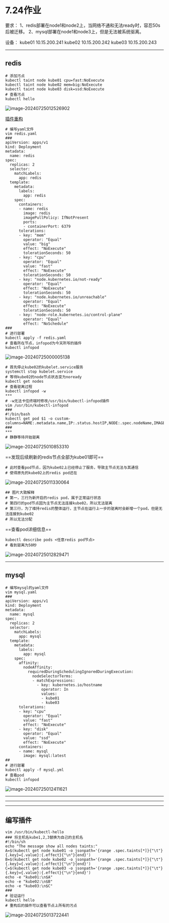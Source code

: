 # 7.24作业

要求：
1、redis部署在node1和node2上，当网络不通和无法ready时，容忍50s后被迁移。
2、mysql部署在node1和node3上，但是无法被系统驱离。

设备：
kube01	10.15.200.241
kube02	10.15.200.242
kube03	10.15.200.243

------

## redis

```shell
# 添加污点
kubectl taint node kube01 cpu=fast:NoExecute
kubectl taint node kube02 mem=big:NoExecute
kubectl taint node kube03 disk=ssd:NoExecute
# 查看污点
kubectl hello
```

 ![image-20240725012526902](https://gitee.com/zhaojiedong/img/raw/master/image-20240725012526902.png)

<a href="#hello">插件重构</a>

```shell
# 编写yaml文件
vim redis.yaml
###
apiVersion: apps/v1
kind: Deployment
metadata:
  name: redis
spec:
  replicas: 2
  selector:
    matchLabels:
      app: redis
  template:
    metadata:
      labels:
        app: redis
    spec:
      containers:
      - name: redis
        image: redis
        imagePullPolicy: IfNotPresent
        ports:
        - containerPort: 6379
      tolerations:
      - key: "mem"
        operator: "Equal"
        value: "big"
        effect: "NoExecute"
        tolerationSeconds: 50
      - key: "cpu"
        operator: "Equal"
        value: "fast"
        effect: "NoExecute"
        tolerationSeconds: 50
      - key: "node.kubernetes.io/not-ready"
        operator: "Equal"
        effect: "NoExecute"
        tolerationSeconds: 50
      - key: "node.kubernetes.io/unreachable"
        operator: "Equal"
        effect: "NoExecute"
        tolerationSeconds: 50
      - key: "node-role.kubernetes.io/control-plane"
        operator: "Equal"
        effect: "NoSchedule"
###
# 进行部署
kubectl apply -f redis.yaml
# 查看所在节点，infopod为今天所写的插件
kubectl infopod
```

 ![image-20240725000005138](https://gitee.com/zhaojiedong/img/raw/master/image-20240725000005138.png)

```shell
# 首先停止kube02的kubelet.service服务
systemctl stop kubelet.service
# 等待kube02的node节点状态变为noready
kubectl get nodes
# 查看驱离过程
kubectl infopod -w
***
# -w无法卡住终端时修改/usr/bin/kubectl-infopod插件
vim /usr/bin/kubectl-infopod
###
#!/bin/bash
kubectl get pod $1 -o custom-columns=NAME:.metadata.name,IP:.status.hostIP,NODE:.spec.nodeName,IMAGE:.spec.containers[0].image
###
***
# 静静等待开始驱离
```

 ![image-20240725010853310](https://gitee.com/zhaojiedong/img/raw/master/image-20240725010853310.png)

==发现后续刷新的redis节点全部为kube01即可==

```shell
# 此时查看pod节点，因为kube02上已经停止了服务，导致主节点无法与其通信
# 使得原先的kube02上的redis pod还在
```

 ![image-20240725011330064](https://gitee.com/zhaojiedong/img/raw/master/image-20240725011330064.png)

```shell
## 图片大致解释
# 第一，三行为新开启的redis pod，属于正常运行状态
# 第四行的pod节点因为主节点无法连接kube02，所以无法驱离
# 第三行，为了维持redis的整体运行，主节点在运行上一步的驱离时会新增一个pod，但是无法连接到kube02
# 所以无法分配
```

==查看pod详细信息==

```shell
kubectl describe pods <任意redis pod节点>
# 看到驱离为50秒
```

![image-20240725012829471](https://gitee.com/zhaojiedong/img/raw/master/image-20240725012829471.png)

------

## mysql

```shell
# 编写mysql的yaml文件
vim mysql.yaml
###
apiVersion: apps/v1
kind: Deployment
metadata:
  name: mysql
spec:
  replicas: 2
  selector:
    matchLabels:
      app: mysql
  template:
    metadata:
      labels:
        app: mysql
    spec:
      affinity:
        nodeAffinity:
          requiredDuringSchedulingIgnoredDuringExecution:
            nodeSelectorTerms:
            - matchExpressions:
              - key: kubernetes.io/hostname
                operator: In
                values:
                - kube01
                - kube03
      tolerations:
      - key: "cpu"
        operator: "Equal"
        value: "fast"
        effect: "NoExecute"
      - key: "disk"
        operator: "Equal"
        value: "ssd"
        effect: "NoExecute"
      containers:
      - name: mysql
        image: mysql:latest
##
# 进行部署
kubectl apply -f mysql.yml
# 查看pod
kubectl infopod
```

 ![image-20240725012411621](https://gitee.com/zhaojiedong/img/raw/master/image-20240725012411621.png)

------

------

------

<h2><span name = "hello">编写插件</span></h2>

```shell
vim /usr/bin/kubectl-hello
### 将主机名kube1,2,3替换为自己的主机名
#!/bin/sh
echo "The message show all nodes taints:"
A=$(kubectl get node kube01 -o jsonpath='{range .spec.taints[*]}{"\t"}{.key}={.value}:{.effect}{"\n"}{end}')
B=$(kubectl get node kube02 -o jsonpath='{range .spec.taints[*]}{"\t"}{.key}={.value}:{.effect}{"\n"}{end}')
C=$(kubectl get node kube03 -o jsonpath='{range .spec.taints[*]}{"\t"}{.key}={.value}:{.effect}{"\n"}{end}')
echo -e "kube01:\n$A"
echo -e "kube02:\n$B"
echo -e "kube03:\n$C"
###
# 验证运行
kubectl hello
# 重构后的插件可以查看节点上所有的污点
```
 ![image-20240725013722441](https://gitee.com/zhaojiedong/img/raw/master/image-20240725013722441.png)